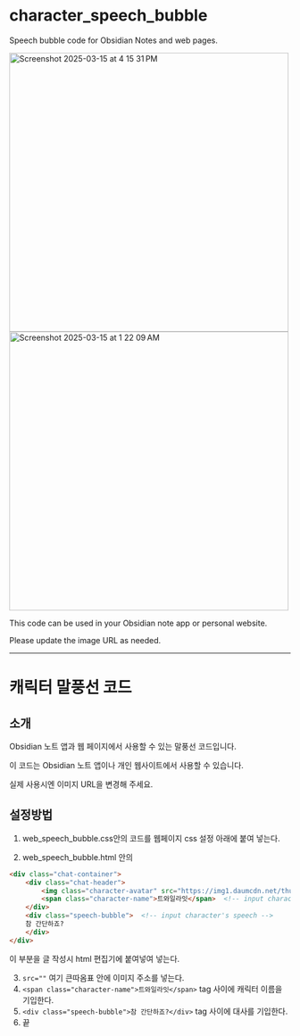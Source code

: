 # character_speech_bubble  
Speech bubble code for Obsidian Notes and web pages.  

<img width="500" alt="Screenshot 2025-03-15 at 4 15 31 PM" src="https://github.com/user-attachments/assets/03abfbc2-2b57-4b4f-aa47-a9beb8c9374f" />
<img width="500" alt="Screenshot 2025-03-15 at 1 22 09 AM" src="https://github.com/user-attachments/assets/04b882e7-7b65-4ff9-acb1-e08f870b7255" />


This code can be used in your Obsidian note app or personal website.  

Please update the image URL as needed.  

---

# 캐릭터 말풍선 코드  
## 소개
Obsidian 노트 앱과 웹 페이지에서 사용할 수 있는 말풍선 코드입니다.  

이 코드는 Obsidian 노트 앱이나 개인 웹사이트에서 사용할 수 있습니다.  

실제 사용시엔 이미지 URL을 변경해 주세요.  

## 설정방법

1. web_speech_bubble.css안의 코드를 웹페이지 css 설정 아래에 붙여 넣는다.

2. web_speech_bubble.html 안의 

```html
<div class="chat-container">
	<div class="chat-header">
		<img class="character-avatar" src="https://img1.daumcdn.net/thumb/R1280x0/?scode=mtistory2&fname=https%3A%2F%2Fblog.kakaocdn.net%2Fdn%2Fblfn5u%2FbtsMLxjGKNN%2F9Iab123BsKKKqjrSHxCNT1%2Fimg.jpg" alt="트와일라잇" />   <!-- input image addres -->
		<span class="character-name">트와일라잇</span>  <!-- input character's name -->
	</div>
	<div class="speech-bubble">  <!-- input character's speech -->
	참 간단하죠?
	</div>
</div>
```

이 부분을 글 작성시 html 편집기에 붙여넣여 넣는다.

3. `src=""` 여기 큰따옴표 안에 이미지 주소를 넣는다.
4. `<span class="character-name">트와일라잇</span>` tag 사이에 캐릭터 이름을 기입한다.
5. `<div class="speech-bubble">참 간단하죠?</div>` tag 사이에 대사를 기입한다.
6. 끝


